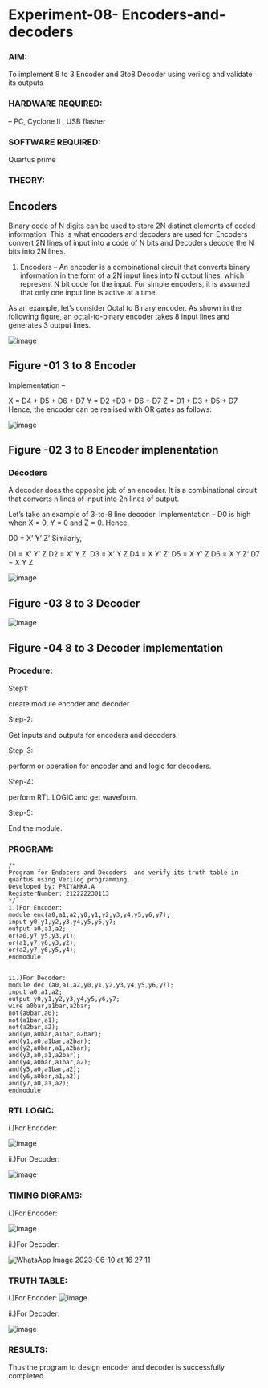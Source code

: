 # Experiment-08- Encoders-and-decoders 

### AIM: 
To implement 8 to 3 Encoder and  3to8 Decoder using verilog and validate its outputs

### HARDWARE REQUIRED: 
– PC, Cyclone II , USB flasher

### SOFTWARE REQUIRED:   
Quartus prime

### THEORY: 

## Encoders
Binary code of N digits can be used to store 2N distinct elements of coded information. This is what encoders and decoders are used for. Encoders convert 2N lines of input into a code of N bits and Decoders decode the N bits into 2N lines.

1. Encoders –
An encoder is a combinational circuit that converts binary information in the form of a 2N input lines into N output lines, which represent N bit code for the input. For simple encoders, it is assumed that only one input line is active at a time.

As an example, let’s consider Octal to Binary encoder. As shown in the following figure, an octal-to-binary encoder takes 8 input lines and generates 3 output lines.

![image](https://user-images.githubusercontent.com/36288975/171543588-bc0746df-a173-4b35-989e-5fb7d385fe8a.png)
## Figure -01 3 to 8 Encoder 


Implementation –

X = D4 + D5 + D6 + D7
Y = D2 +D3 + D6 + D7
Z = D1 + D3 + D5 + D7 
Hence, the encoder can be realised with OR gates as follows:


![image](https://user-images.githubusercontent.com/36288975/171543740-68403b82-aa93-4c98-9343-f32b14885a2e.png)
## Figure -02 3 to 8 Encoder implenentation 

 ### Decoders 
A decoder does the opposite job of an encoder. It is a combinational circuit that converts n lines of input into 2n lines of output.

Let’s take an example of 3-to-8 line decoder.
Implementation –
D0 is high when X = 0, Y = 0 and Z = 0. Hence,

D0 = X’ Y’ Z’ 
Similarly,

D1 = X’ Y’ Z
D2 = X’ Y Z’
D3 = X’ Y Z
D4 = X Y’ Z’
D5 = X Y’ Z
D6 = X Y Z’
D7 = X Y Z 


![image](https://user-images.githubusercontent.com/36288975/171543978-ee2d0671-2846-40a1-8705-507fd6287a49.png)
## Figure -03 8 to 3 Decoder 



![image](https://user-images.githubusercontent.com/36288975/171543866-5a6eace6-8683-49d7-9c4f-a7cb30ec3035.png)
## Figure -04 8 to 3 Decoder implementation 

### Procedure:
Step1:

create module encoder and decoder.

Step-2:

Get inputs and outputs for encoders and decoders.

Step-3:

perform or operation for encoder and and logic for decoders.

Step-4:

perform RTL LOGIC and get waveform.

Step-5:

End the module.


### PROGRAM:
```
/*
Program for Endocers and Decoders  and verify its truth table in quartus using Verilog programming.
Developed by: PRIYANKA.A
RegisterNumber: 212222230113
*/
i.)For Encoder:
module enc(a0,a1,a2,y0,y1,y2,y3,y4,y5,y6,y7);
input y0,y1,y2,y3,y4,y5,y6,y7;
output a0,a1,a2;
or(a0,y7,y5,y3,y1);
or(a1,y7,y6,y3,y2);
or(a2,y7,y6,y5,y4);
endmodule


ii.)For Decoder:
module dec (a0,a1,a2,y0,y1,y2,y3,y4,y5,y6,y7);
input a0,a1,a2;
output y0,y1,y2,y3,y4,y5,y6,y7;
wire a0bar,a1bar,a2bar;
not(a0bar,a0);
not(a1bar,a1);
not(a2bar,a2);
and(y0,a0bar,a1bar,a2bar);
and(y1,a0,a1bar,a2bar);
and(y2,a0bar,a1,a2bar);
and(y3,a0,a1,a2bar);
and(y4,a0bar,a1bar,a2);
and(y5,a0,a1bar,a2);
and(y6,a0bar,a1,a2);
and(y7,a0,a1,a2);
endmodule
```






### RTL LOGIC:

i.)For Encoder:

![image](https://github.com/shoaib3136/Experiment-08-Encoders-and-decoders-/assets/117919362/2b24d5eb-5aa8-49e4-a1e1-cedd3e6d1881)



ii.)For Decoder:

![image](https://github.com/shoaib3136/Experiment-08-Encoders-and-decoders-/assets/117919362/fdc0be8f-9d24-457a-bc4b-d8b89b433dc3)








### TIMING DIGRAMS: 

i.)For Encoder:


![image](https://github.com/shoaib3136/Experiment-08-Encoders-and-decoders-/assets/117919362/577dd6d9-a4ea-4d36-b475-48494c3faf9a)


ii.)For Decoder:


![WhatsApp Image 2023-06-10 at 16 27 11](https://github.com/shoaib3136/Experiment-08-Encoders-and-decoders-/assets/117919362/09841860-9faf-4887-a33e-724909fb44ff)





### TRUTH TABLE:

i.)For Encoder:
![image](https://github.com/shoaib3136/Experiment-08-Encoders-and-decoders-/assets/117919362/ede39c65-e906-479f-8d19-33708741a1de)


ii.)For Decoder:

![image](https://github.com/shoaib3136/Experiment-08-Encoders-and-decoders-/assets/117919362/5552d32e-d0bb-4d2c-9d72-286200d1e244)




### RESULTS:
Thus the program to design encoder and decoder is successfully completed.
